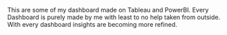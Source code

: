This are some of my dashboard made on Tableau and PowerBI. Every Dashboard is purely made by me with least to no help taken from outside. With every dashboard insights are becoming more refined.
